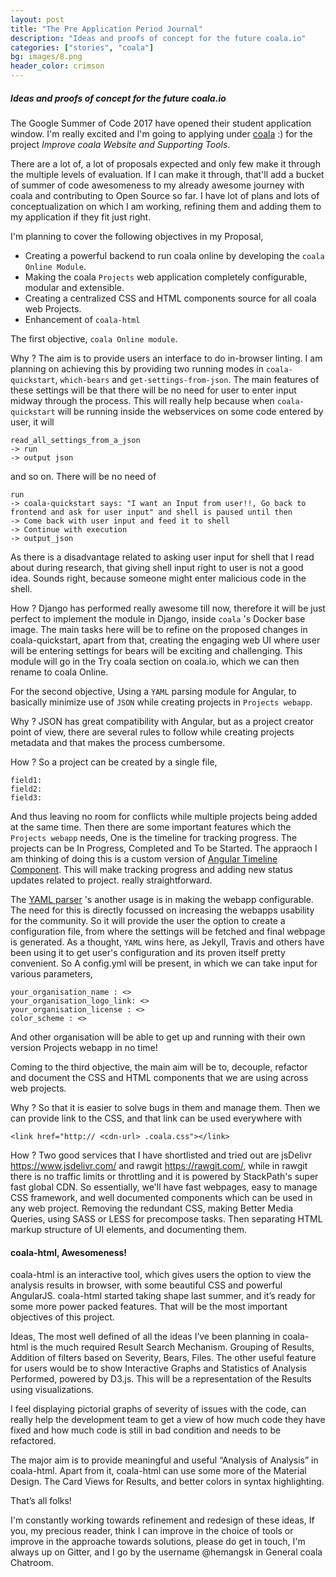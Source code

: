 ```yaml
---
layout: post
title: "The Pre Application Period Journal"
description: "Ideas and proofs of concept for the future coala.io"
categories: ["stories", "coala"]
bg: images/8.png
header_color: crimson
---
```


##### Ideas and proofs of concept for the future coala.io

The Google Summer of Code 2017 have opened their student application window. I'm really excited and I'm going to applying under [coala](http://coala.io) :) for the project _Improve coala Website and Supporting Tools_.

There are a lot of, a lot of proposals expected and only few make it through the multiple levels of evaluation. If I can make it through, that'll add a bucket of summer of code awesomeness to my already awesome journey with coala and contributing to Open Source so far. I have lot of plans and lots of conceptualization on which I am working, refining them and adding them to my application if they fit just right.

I'm planning to cover the following objectives in my Proposal, 
- Creating a powerful backend to run coala online by developing the ```coala Online Module```.
- Making the coala ```Projects``` web application completely configurable, modular and extensible.
- Creating a centralized CSS and HTML components source for all coala web Projects.
- Enhancement of ```coala-html```

The first objective, ```coala Online module```.

Why ? The aim is to provide users an interface to do in-browser linting. I am planning on achieving this by providing two running modes in ```coala-quickstart```, ```which-bears``` and ```get-settings-from-json```. The main features of these settings will be that there will be no need for user to enter input midway through the process. 
This will really help because when ```coala-quickstart``` will be running inside the webservices on some code entered by user, it will 
```
read_all_settings_from_a_json 
-> run 
-> output json
``` 
and so on. 
There will be no need of 
```
run 
-> coala-quickstart says: "I want an Input from user!!, Go back to frontend and ask for user input" and shell is paused until then 
-> Come back with user input and feed it to shell 
-> Continue with execution 
-> output_json
```
As there is a disadvantage related to asking user input for shell that I read about during research, that giving shell input right to user is not a good idea. Sounds right, because someone might enter malicious code in the shell.

How ? Django has performed really awesome till now, therefore it will be just perfect to implement the module in Django, inside ```coala``` 's Docker base image. The main tasks here will be to refine on the proposed changes in coala-quickstart, apart from that, creating the engaging web UI where user will be entering settings for bears will be exciting and challenging. This module will go in the Try coala section on coala.io, which we can then rename to coala Online.

For the second objective, Using a ```YAML``` parsing module for Angular, to basically minimize use of ```JSON``` while creating projects in ```Projects webapp```. 

Why ? JSON has great compatibility with Angular, but as a project creator point of view, there are several rules to follow while creating projects metadata and that makes the process cumbersome. 

How ? So a project can be created by a single file,
```
field1: 
field2: 
field3:
```
And thus leaving no room for conflicts while multiple projects being added at the same time. Then there are some important features which the ```Projects webapp``` needs, One is the timeline for tracking progress. The projects can be In Progress, Completed and To be Started. The appraoch I am thinking of doing this is a custom version of [Angular Timeline Component](http://rp.js.org/angular-timeline/example/index.html). This will make tracking progress and adding new status updates related to project. really straightforward.

The [YAML parser](https://nodeca.github.io/js-yaml/) 's another usage is in making the webapp configurable. 
The need for this is directly focussed on increasing the webapps usability  for the community. So it will provide the user the option to create a configuration file, from where the settings will be fetched and final webpage is generated. As a thought, ```YAML``` wins here, as Jekyll, Travis and others have been using it to get user's configuration and its proven itself pretty convenient. 
So A config.yml will be present, in which we can take input for various parameters, 
```
your_organisation_name : <>
your_organisation_logo_link: <>
your_organisation_license : <>
color_scheme : <>
```
And other organisation will be able to get up and running with their own version Projects webapp in no time!

Coming to the third objective, the main aim will be to, decouple, refactor and document the CSS and HTML components that we are using across web projects.

Why ? So that it is easier to solve bugs in them and manage them. Then we can provide link to the CSS, and that link can be used everywhere with 
```
<link href="http:// <cdn-url> .coala.css"></link>
```
How ? Two good services that I have shortlisted and tried out are jsDelivr https://www.jsdelivr.com/ and rawgit https://rawgit.com/, while in rawgit there is no traffic limits or throttling and it is powered by StackPath's super fast global CDN. So essentially, we'll have fast webpages, easy to manage CSS framework, and well documented components which can be used in any web project. Removing the redundant CSS, making Better Media Queries, using SASS or LESS for precompose tasks. Then separating HTML markup structure of UI elements, and documenting them. 

#### coala-html, Awesomeness!
coala-html is an interactive tool, which gives users the option to view the analysis results in browser, with some beautiful CSS and powerful AngularJS. coala-html started taking shape last summer, and it’s ready for some more power packed features. That will be the most important objectives of this project.

Ideas,
The most well defined of all the ideas I’ve been planning in coala-html is the much required Result Search Mechanism.
Grouping of Results, Addition of filters based on Severity, Bears, Files.
The other useful feature for users would be to show Interactive Graphs and Statistics of Analysis Performed, powered by D3.js.
	This will be a representation of the Results using visualizations.

I feel displaying pictorial graphs of severity of issues with the code, can really help the development team to get a view of how much code they have fixed and how much code is still in bad condition and needs to be refactored.

The major aim is to provide meaningful and useful  “Analysis of Analysis” in coala-html. Apart from it, coala-html can use some more of the Material Design. The Card Views for Results, and better colors in syntax highlighting.

 That’s all folks!
 
 I'm constantly working towards refinement and redesign of these ideas, If you, my precious reader, think I can improve in the choice of tools or improve in the approache towards solutions, please do get in touch, I'm always up on Gitter, and I go by the username @hemangsk in General coala Chatroom.
